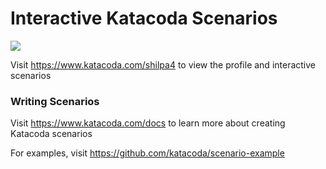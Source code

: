 # Interactive Katacoda Scenarios

[![](http://shields.katacoda.com/katacoda/shilpa4/count.svg)](https://www.katacoda.com/shilpa4 "Get your profile on Katacoda.com")

Visit https://www.katacoda.com/shilpa4 to view the profile and interactive scenarios

### Writing Scenarios
Visit https://www.katacoda.com/docs to learn more about creating Katacoda scenarios

For examples, visit https://github.com/katacoda/scenario-example

